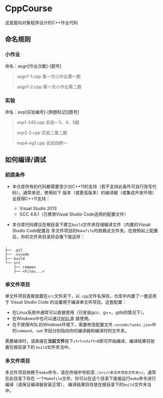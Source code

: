 # CppCourse

这是面向对象程序设计的C++作业代码

## 命名规则

### 小作业

命名：asgn\[作业次数\]-\[题号\]

> asgn1-1.cpp 第一次小作业第一题
> 
> asgn1-2.cpp 第一次小作业第二题

### 实验

命名：exp\[实验编号\]-\[例题标记\]\[题号\]

> exp1-345.cpp 实验一3、4、5题
>
> exp2-2.cpp 实验二第二题
>
> exp4-eg1.cpp 实验四例一

## 如何编译/调试

### 前提条件

- 本仓库所有的代码都需要至少对C++11的支持（若不支持此条件可自行改写代码）。通常来说，使用如下
版本（或更高版本）的编译器（或集成开发环境）会获得C++11支持：
    - Visual Studio 2013
    - GCC 4.8.1（已携带Visual Studio Code适用的配置文件）


- 本仓库代码建议在根目录下建立`build`文件夹存储编译文件（内置的Visual Studio Code配置及
多文件项目的`Makefile`均依赖此文件夹。在按照如上配置后，你的文件夹目录将会像下面这样：
```
.
├── .git
├── .vscode
├── build
└── src
    ├── common
    ├── <Files...>
```
### 单文件项目

单文件项目直接放置在`src`文件夹下，以`.cpp`文件名保存。仓库中内置了一套适用于 
Visual Studio Code 的设置用于编译单文件项目。这套配置：

- 在Linux系统中通常可以直接使用（已安装gcc、g++、gdb的情况下）。
- 在Windows中也可以通过[WSL](https://docs.microsoft.com/en-us/windows/wsl/about)直
接使用。
- 在不使用WSL的Windows环境下，需要修改配置文件`.vscode/tasks.json`中的`command`、`cwd`
字段分别指向你的编译器和编译时的文件夹。

需要编译时，请直接在**当前文件**按下`ctrl+shift+B`即可开始编译，编译结果将放置在根目录下的
`build`文件夹当中。

### 多文件项目

多文件项目依赖于`make`命令，请在终端中导航至`./src/<多文件项目文件夹>/`。通常在此目录下存在
一个`Makefile`文件，你可以在这个目录下直接运行`make`命令进行编译（请保证编译器安装正常），
编译结果将存放在根目录下的`build`文件夹当中。